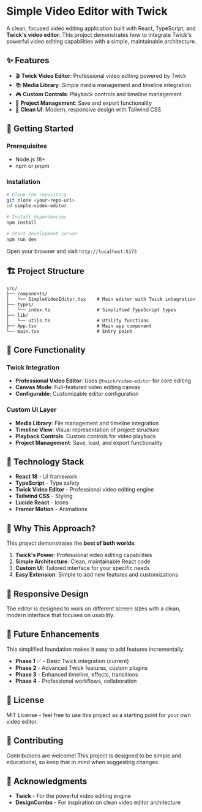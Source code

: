 # Simple Video Editor with Twick

A clean, focused video editing application built with React, TypeScript, and **Twick's video editor**. This project demonstrates how to integrate Twick's powerful video editing capabilities with a simple, maintainable architecture.

## ✨ Features

- 🎬 **Twick Video Editor**: Professional video editing powered by Twick
- 📚 **Media Library**: Simple media management and timeline integration
- 🎮 **Custom Controls**: Playback controls and timeline management
- 💾 **Project Management**: Save and export functionality
- 🎨 **Clean UI**: Modern, responsive design with Tailwind CSS

## 🚀 Getting Started

### Prerequisites
- Node.js 18+ 
- npm or pnpm

### Installation
```bash
# Clone the repository
git clone <your-repo-url>
cd simple-video-editor

# Install dependencies
npm install

# Start development server
npm run dev
```

Open your browser and visit `http://localhost:5173`

## 🏗️ Project Structure

```
src/
├── components/
│   └── SimpleVideoEditor.tsx    # Main editor with Twick integration
├── types/
│   └── index.ts                 # Simplified TypeScript types
├── lib/
│   └── utils.ts                 # Utility functions
├── App.tsx                      # Main app component
└── main.tsx                     # Entry point
```

## 🎯 Core Functionality

### Twick Integration
- **Professional Video Editor**: Uses `@twick/video-editor` for core editing
- **Canvas Mode**: Full-featured video editing canvas
- **Configurable**: Customizable editor configuration

### Custom UI Layer
- **Media Library**: File management and timeline integration
- **Timeline View**: Visual representation of project structure
- **Playback Controls**: Custom controls for video playback
- **Project Management**: Save, load, and export functionality

## 🔧 Technology Stack

- **React 18** - UI framework
- **TypeScript** - Type safety
- **Twick Video Editor** - Professional video editing engine
- **Tailwind CSS** - Styling
- **Lucide React** - Icons
- **Framer Motion** - Animations

## 🌟 Why This Approach?

This project demonstrates the **best of both worlds**:

1. **Twick's Power**: Professional video editing capabilities
2. **Simple Architecture**: Clean, maintainable React code
3. **Custom UI**: Tailored interface for your specific needs
4. **Easy Extension**: Simple to add new features and customizations

## 📱 Responsive Design

The editor is designed to work on different screen sizes with a clean, modern interface that focuses on usability.

## 🚧 Future Enhancements

This simplified foundation makes it easy to add features incrementally:

- **Phase 1** ✅ - Basic Twick integration (current)
- **Phase 2** - Advanced Twick features, custom plugins
- **Phase 3** - Enhanced timeline, effects, transitions
- **Phase 4** - Professional workflows, collaboration

## 📄 License

MIT License - feel free to use this project as a starting point for your own video editor.

## 🤝 Contributing

Contributions are welcome! This project is designed to be simple and educational, so keep that in mind when suggesting changes.

## 🙏 Acknowledgments

- **Twick** - For the powerful video editing engine
- **DesignCombo** - For inspiration on clean video editor architecture

